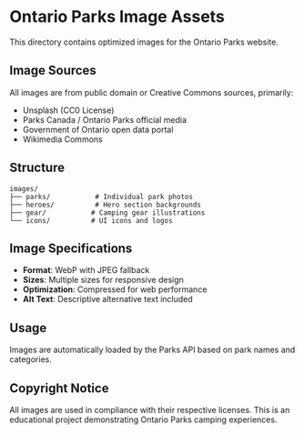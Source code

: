 # Ontario Parks Image Assets

This directory contains optimized images for the Ontario Parks website.

## Image Sources
All images are from public domain or Creative Commons sources, primarily:
- Unsplash (CC0 License)
- Parks Canada / Ontario Parks official media
- Government of Ontario open data portal
- Wikimedia Commons

## Structure

```
images/
├── parks/           # Individual park photos
├── heroes/          # Hero section backgrounds
├── gear/           # Camping gear illustrations
└── icons/          # UI icons and logos
```

## Image Specifications
- **Format**: WebP with JPEG fallback
- **Sizes**: Multiple sizes for responsive design
- **Optimization**: Compressed for web performance
- **Alt Text**: Descriptive alternative text included

## Usage
Images are automatically loaded by the Parks API based on park names and categories.

## Copyright Notice
All images are used in compliance with their respective licenses. This is an educational project demonstrating Ontario Parks camping experiences.
